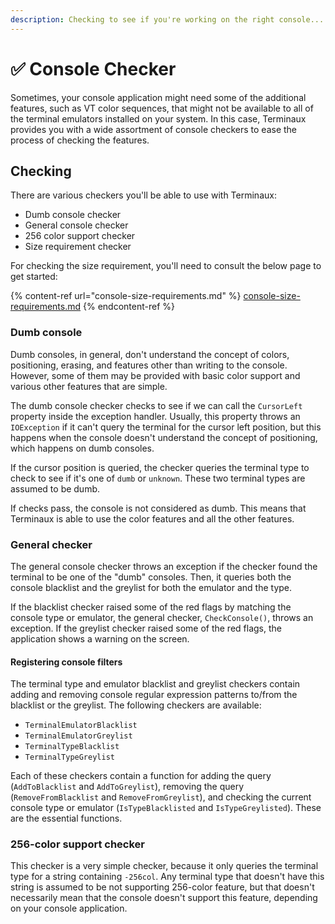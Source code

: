 ```yaml
---
description: Checking to see if you're working on the right console...
---
```


# ✅ Console Checker

Sometimes, your console application might need some of the additional features, such as VT color sequences, that might not be available to all of the terminal emulators installed on your system. In this case, Terminaux provides you with a wide assortment of console checkers to ease the process of checking the features.

## Checking

There are various checkers you'll be able to use with Terminaux:

* Dumb console checker
* General console checker
* 256 color support checker
* Size requirement checker

For checking the size requirement, you'll need to consult the below page to get started:

{% content-ref url="console-size-requirements.md" %}
[console-size-requirements.md](console-size-requirements.md)
{% endcontent-ref %}

### Dumb console

Dumb consoles, in general, don't understand the concept of colors, positioning, erasing, and features other than writing to the console. However, some of them may be provided with basic color support and various other features that are simple.

The dumb console checker checks to see if we can call the `CursorLeft` property inside the exception handler. Usually, this property throws an `IOException` if it can't query the terminal for the cursor left position, but this happens when the console doesn't understand the concept of positioning, which happens on dumb consoles.

If the cursor position is queried, the checker queries the terminal type to check to see if it's one of `dumb` or `unknown`. These two terminal types are assumed to be dumb.

If checks pass, the console is not considered as dumb. This means that Terminaux is able to use the color features and all the other features.

### General checker

The general console checker throws an exception if the checker found the terminal to be one of the "dumb" consoles. Then, it queries both the console blacklist and the greylist for both the emulator and the type.

If the blacklist checker raised some of the red flags by matching the console type or emulator, the general checker, `CheckConsole()`, throws an exception. If the greylist checker raised some of the red flags, the application shows a warning on the screen.

#### Registering console filters

The terminal type and emulator blacklist and greylist checkers contain adding and removing console regular expression patterns to/from the blacklist or the greylist. The following checkers are available:

* `TerminalEmulatorBlacklist`
* `TerminalEmulatorGreylist`
* `TerminalTypeBlacklist`
* `TerminalTypeGreylist`

Each of these checkers contain a function for adding the query (`AddToBlacklist` and `AddToGreylist`), removing the query (`RemoveFromBlacklist` and `RemoveFromGreylist`), and checking the current console type or emulator (`IsTypeBlacklisted` and `IsTypeGreylisted`). These are the essential functions.

### 256-color support checker

This checker is a very simple checker, because it only queries the terminal type for a string containing `-256col`. Any terminal type that doesn't have this string is assumed to be not supporting 256-color feature, but that doesn't necessarily mean that the console doesn't support this feature, depending on your console application.
